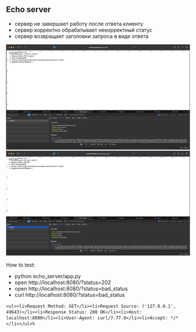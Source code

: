 Echo server
---

- сервер не завершает работу после ответа клиенту
- сервер корректно обрабатывает некорректный статус
- сервер возвращает заголовки запроса в виде ответа

![Alt text](../images/status_202.png?raw=true "Status 202")
![Alt text](../images/bad_status.png?raw=true "Bad Status")

How to test:
- python echo_server/app.py
- open http://localhost:8080/?status=202
- open http://localhost:8080/?status=bad_status
- curl http://localhost:8080/\?status\=bad_status
```
<ul><li>Request Method: GET</li><li>Request Source: ('127.0.0.1', 49643)</li><li>Response Status: 200 OK</li><li>Host: localhost:8080</li><li>User-Agent: curl/7.77.0</li><li>Accept: */*</li></ul>%
```
